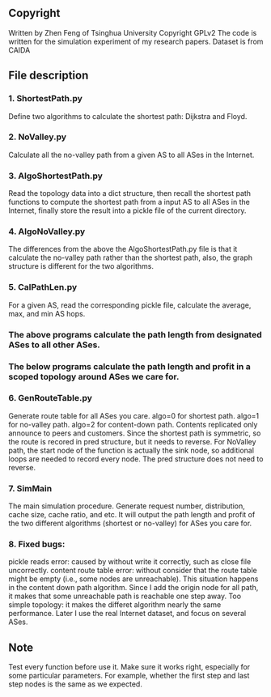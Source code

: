 ## Copyright 
Written by Zhen Feng of Tsinghua University
Copyright GPLv2
The code is written for the simulation experiment of my research papers.
Dataset is from CAIDA

## File description
### 1. ShortestPath.py
Define two algorithms to calculate the shortest path: Dijkstra and Floyd.
### 2. NoValley.py
Calculate all the no-valley path from a given AS to all ASes in the Internet.
### 3. AlgoShortestPath.py
Read the topology data into a dict structure, then recall the shortest path functions to compute the shortest path from a input AS to all ASes in the Internet, finally store the result into a pickle file of the current directory.
### 4. AlgoNoValley.py
The differences from the above the AlgoShortestPath.py file is that it calculate the no-valley path rather than the shortest path, also, the graph structure is different for the two algorithms.
### 5. CalPathLen.py
For a given AS, read the corresponding pickle file, calculate the average, max, and min AS hops.

### The above programs calculate the path length from designated ASes to all other ASes.
### The below programs calculate the path length and profit in a scoped topology around ASes we care for.

### 6. GenRouteTable.py
Generate route table for all ASes you care.
algo=0 for shortest path.
algo=1 for no-valley path.
algo=2 for content-down path. Contents replicated only announce to peers and customers.
Since the shortest path is symmetric, so the route is recored in pred structure, but it needs to reverse.
For NoValley path, the start node of the function is actually the sink node, so additional loops are needed to record every node. The pred structure does not need to reverse.
### 7. SimMain
The main simulation procedure.
Generate request number, distribution, cache size, cache ratio, and etc.
It will output the path length and profit of the two different algorithms (shortest or no-valley) for ASes you care for.

### 8. Fixed bugs:
pickle reads error: caused by without write it correctly, such as close file uncorrectly.
content route table error: without consider that the route table might be empty (i.e., some nodes are unreachable). This situation happens in the content down path algorithm. Since I add the origin node for all path, it makes that some unreachable path is reachable one step away.
Too simple topology: it makes the differet algorithm nearly the same performance. Later I use the real Internet dataset, and focus on several ASes.

## Note
Test every function before use it. Make sure it works right, especially for some particular parameters. For example, whether the first step and last step nodes is the same as we expected.




